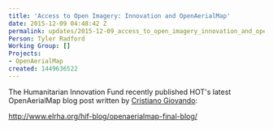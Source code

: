```yaml
---
title: 'Access to Open Imagery: Innovation and OpenAerialMap'
date: 2015-12-09 04:48:42 Z
permalink: updates/2015-12-09_access_to_open_imagery_innovation_and_openaerialmap
Person: Tyler Radford
Working Group: []
Projects:
- OpenAerialMap
created: 1449636522
---
```


<p>The Humanitarian Innovation Fund recently published HOT's latest OpenAerialMap blog post written by <a href="https://hotosm.org/users/cristiano_giovando">Cristiano Giovando</a>:</p><p><a href="http://www.elrha.org/hif-blog/openaerialmap-final-blog/">http://www.elrha.org/hif-blog/openaerialmap-final-blog/</a></p><p>&nbsp;</p>
